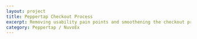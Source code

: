 ```yaml
---
layout: project
title: Peppertap Checkout Process
excerpt: Removing usability pain points and smoothening the checkout process. Reduced the steps required by 1 step.
category: Peppertap / NuvoEx
---
```

